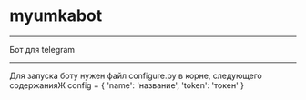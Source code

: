 # myumkabot
***
Бот для telegram
***
Для запуска боту нужен файл configure.py в корне, следующего содержанияЖ
config = {
    'name': 'название',
    'token': 'токен'
}
